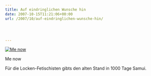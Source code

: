 ```yaml
---
title: Auf eindringlichen Wunsche hin
date: 2007-10-15T11:21:06+00:00
url: /2007/10/auf-eindringlichen-wunsche-hin/




---
```

<div class="flickr">
  <a href="http://www.flickr.com/photos/schreibblogade/1582169247/" title="Me now"><img src="//farm3.static.flickr.com/2025/1582169247_a4d7106ff0.jpg" alt="Me now" /></a></p>

  <p>
    Me now
  </p>
</div>

Für die Locken-Fetischisten gibts den alten Stand in 1000 Tage Samui.

